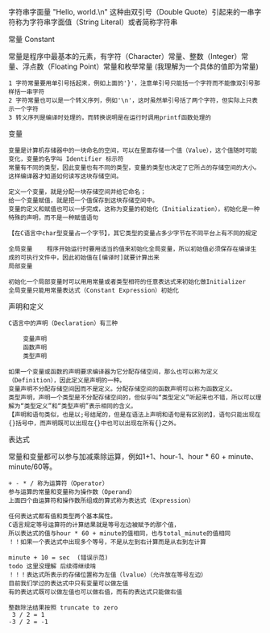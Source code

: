 字符串字面量
    "Hello, world.\n" 这种由双引号（Double Quote）引起来的一串字符称为字符串字面值（String Literal）或者简称字符串

常量 Constant

常量是程序中最基本的元素，有字符（Character）常量、整数（Integer）常量、浮点数（Floating Point）常量和枚举常量
(我理解为一个具体的值即为常量)

    1 字符常量要用单引号括起来，例如上面的'}'，注意单引号只能括一个字符而不能像双引号那样括一串字符
    2 字符常量也可以是一个转义序列，例如'\n'，这时虽然单引号括了两个字符，但实际上只表示一个字符
    3 转义序列是编译时处理的，而转换说明是在运行时调用printf函数处理的

变量

    变量是计算机存储器中的一块命名的空间，可以在里面存储一个值（Value），这个值随时可能变化，变量的名字叫 Identifier 标示符
    常量有不同的类型，因此变量也有不同的类型，变量的类型也决定了它所占的存储空间的大小。
    这样编译器才知道如何读写这块存储空间。

    定义一个变量，就是分配一块存储空间并给它命名；
    给一个变量赋值，就是把一个值保存到这块存储空间中。
    变量的定义和赋值也可以一步完成，这称为变量的初始化（Initialization），初始化是一种特殊的声明，而不是一种赋值语句

    【在C语言中char型变量占一个字节】，其它类型的变量占多少字节在不同平台上有不同的规定

    全局变量    程序开始运行时要用适当的值来初始化全局变量，所以初始值必须保存在编译生成的可执行文件中，因此初始值在[编译时]就要计算出来
    局部变量

    初始化一个局部变量时可以用用常量或者类型相符的任意表达式来初始化做Initializer
    全局变量只能用常量表达式（Constant Expression）初始化

声明和定义

    C语言中的声明（Declaration）有三种

        变量声明
        函数声明
        类型声明

    如果一个变量或函数的声明要求编译器为它分配存储空间，那么也可以称为定义（Definition），因此定义是声明的一种。
    变量声明不分配存储空间因而不是定义。分配存储空间的函数声明可以称为函数定义。
    类型声明，声明一个类型是不分配存储空间的，但似乎叫“类型定义”听起来也不错，所以可以理解为“类型定义”和“类型声明”表示相同的含义。
    【声明和语句类似，也是以;号结尾的，但是在语法上声明和语句是有区别的】，语句只能出现在{}括号中，而声明既可以出现在{}中也可以出现在所有{}之外。

表达式

常量和变量都可以参与加减乘除运算，例如1+1、hour-1、hour * 60 + minute、minute/60等。

    + - * / 称为运算符（Operator）
    参与运算的常量和变量称为操作数（Operand）
    上面四个由运算符和操作数所组成的算式称为表达式（Expression）

    任何表达式都有值和类型两个基本属性。
    C语言规定等号运算符的计算结果就是等号左边被赋予的那个值，
    所以表达式的值与hour * 60 + minute的值相同，也与total_minute的值相同
    ！！如果一个表达式中出现多个等号，不是从左到右计算而是从右到左计算

    minute + 10 = sec  (错误示范)
    todo 这里没理解 后续得继续啃
    ！！！表达式所表示的存储位置称为左值（lvalue）（允许放在等号左边）
    目前我们学过的表达式中只有变量可以做左值
    有的表达式既可以做左值也可以做右值，而有的表达式只能做右值

    整数除法结果按照 truncate to zero
     3 / 2 = 1
    -3 / 2 = -1


